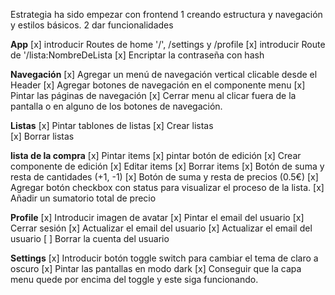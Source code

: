 Estrategia ha sido empezar con frontend
    1 creando estructura y navegación y estilos básicos.
    2 dar funcionalidades 

__App__
[x] introducir Routes de home '/', /settings y /profile
[x] introducir Route de '/lista:NombreDeLista
[x] Encriptar la contraseña con hash

__Navegación__
[x] Agregar un menú de navegación vertical clicable desde el Header
[x] Agregar botones de navegación en el componente menu
[x] Pintar las páginas de navegación
[x] Cerrar menu al clicar fuera de la pantalla o en alguno de los botones de navegación.

__Listas__
[x] Pintar tablones de listas 
[x] Crear listas  
[x] Borrar listas

__lista de la compra__
[x] Pintar items
[x] pintar botón de edición
[x] Crear componente de edición
[x] Editar items
[x] Borrar items
[x] Botón de suma y resta de cantidades (+1, -1)
[x] Botón de suma y resta de precios (0.5€)
[x] Agregar botón checkbox con status para visualizar el proceso de la lista.
[x] Añadir un sumatorio total de precio

__Profile__
[x] Introducir imagen de avatar
[x] Pintar el email del usuario
[x] Cerrar sesión 
[x] Actualizar el email del usuario
[x] Actualizar el email del usuario
[ ] Borrar la cuenta del usuario


__Settings__
[x] Introducir botón toggle switch para cambiar el tema de claro a oscuro
[x] Pintar las pantallas en modo dark
[x] Conseguir que la capa menu quede por encima del toggle y este siga funcionando.

